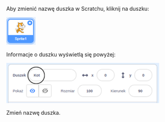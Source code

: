 Aby zmienić nazwę duszka w Scratchu, kliknij na duszku:

![zrzut ekranu](images/rename-info.png)

Informacje o duszku wyświetlą się powyżej:

![zrzut ekranu](images/rename-change.png)

Zmień nazwę duszka.